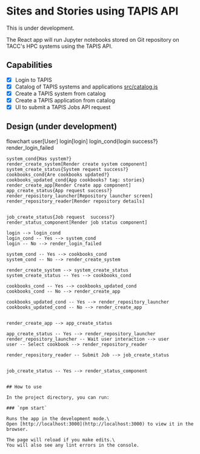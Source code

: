 # Sites and Stories using TAPIS API

This is under development.

The React app will run Jupyter notebooks stored on Git repository on TACC's HPC systems using the TAPIS API.

## Capabilities

- [x] Login to TAPIS
- [x] Catalog of TAPIS systems and applications [src/catalog.js](src/catalog.js)
- [x] Create a TAPIS system from catalog
- [x] Create a TAPIS application from catalog
- [x] UI to submit a TAPIS Jobs API request

## Design (under development)

flowchart
user[User]
login[login]
login_cond{login success?}
render_login_failed

    system_cond{Has system?}
    render_create_system[Render create system component]
    system_create_status{System request success?}
    cookbooks_cond{Are cookbooks updated?}
    cookbooks_updated_cond{App cookbooks? tag: stories}
    render_create_app[Render Create app component]
    app_create_status{App request success?}
    render_repository_launcher[Repository launcher screen]
    render_repository_reader[Render repository details]


    job_create_status{Job request  success?}
    render_status_component[Render job status component]

    login --> login_cond
    login_cond -- Yes --> system_cond
    login -- No --> render_login_failed

    system_cond -- Yes --> cookbooks_cond
    system_cond -- No --> render_create_system

    render_create_system --> system_create_status
    system_create_status -- Yes --> cookbooks_cond

    cookbooks_cond -- Yes --> cookbooks_updated_cond
    cookbooks_cond -- No --> render_create_app

    cookbooks_updated_cond -- Yes --> render_repository_launcher
    cookbooks_updated_cond -- No --> render_create_app


    render_create_app --> app_create_status

    app_create_status -- Yes --> render_repository_launcher
    render_repository_launcher -- Wait user interaction --> user
    user -- Select cookbook --> render_repository_reader

    render_repository_reader -- Submit Job --> job_create_status


    job_create_status -- Yes --> render_status_component

```

## How to use

In the project directory, you can run:

### `npm start`

Runs the app in the development mode.\
Open [http://localhost:3000](http://localhost:3000) to view it in the browser.

The page will reload if you make edits.\
You will also see any lint errors in the console.
```
